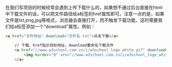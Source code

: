 在我们写项目的时候经常会遇到上传下载什么的，如果想不通过后台直接在html中下载文件的话，可以把文件路径给a标签的href属性即可。注意一点的是，如果文件是txt,png,jpg等格式，浏览器会直接打开，而不触发下载功能，这时需要我们给a标签添加一个“download”属性，例如：

```html
<a href="文件地址" download="文件名.txt">点击下载</a>
```

```html
    // 下载，href指示目标地址，download重命名下载文件
    <a href="//www.w3school.com.cn/i/w3school_logo_white.gif" download="w3logo">
        <img border="0" src="//www.w3school.com.cn/i/w3school_logo_white.gif" alt="W3School">
    </a>
```